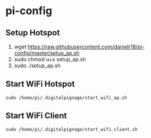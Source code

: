 # pi-config

## Setup Hotspot

1. wget https://raw.githubusercontent.com/danielr18/pi-config/master/setup_ap.sh
2. sudo chmod u+x setup_ap.sh
3. sudo ./setup_ap.sh

## Start WiFi Hotspot

`sudo /home/pi/.digitalpignage/start_wifi_ap.sh`

## Start WiFi Client

`sudo /home/pi/.digitalpignage/start_wifi_client.sh`


